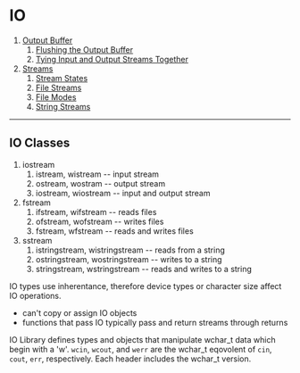 # IO

1. [Output Buffer](Output-Buffer.md)
    1. [Flushing the Output Buffer](Output-Buffer.md#flushing-the-output-buffer)
    2. [Tying Input and Output Streams Together](Output-Buffer.md#tying-input-and-output-streams-together)
2. [Streams](Streams.md)
    1. [Stream States](Streams.md#stream-states)
    2. [File Streams](Streams.md#file-streams)
    3. [File Modes](Streams.md#file-modes)
    4. [String Streams](Streams.md#string-streams)

---

## IO Classes

1. iostream
    1. istream, wistream -- input stream
    2. ostream, wostram -- output stream
    3. iostream, wiostream -- input and output stream
2. fstream
    1. ifstream, wifstream -- reads files
    2. ofstream, wofstream -- writes files
    3. fstream, wfstream -- reads and writes files
3. sstream
    1. istringstream, wistringstream -- reads from a string
    2. ostringstream, wostringstream -- writes to a string
    3. stringstream, wstringstream -- reads and writes to a string

IO types use inherentance, therefore device types or character size affect IO operations.

- can't copy or assign IO objects
- functions that pass IO typically pass and return streams through returns

IO Library defines types and objects that manipulate wchar_t data which begin with a 'w'. `wcin`, `wcout`, and `werr` are
the wchar_t eqovolent of `cin`, `cout`, `err`, respectively. Each header includes the wchar_t version.